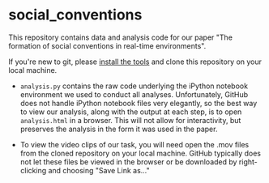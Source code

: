 social_conventions
==================

This repository contains data and analysis code for our paper "The formation of social conventions in real-time environments". 

If you're new to git, please [install the tools](https://help.github.com/articles/set-up-git/) and clone this repository on your local machine. 

* `analysis.py` contains the raw code underlying the iPython notebook environment we used to conduct all analyses. Unfortunately, GitHub does not handle iPython notebook files very elegantly, so the best way to view our analysis, along with the output at each step, is to open `analysis.html` in a browser. This will not allow for interactivity, but preserves the analysis in the form it was used in the paper.

* To view the video clips of our task, you will need open the .mov files from the cloned repository on your local machine. GitHub typically does not let these files be viewed in the browser or be downloaded by right-clicking and choosing "Save Link as..."
